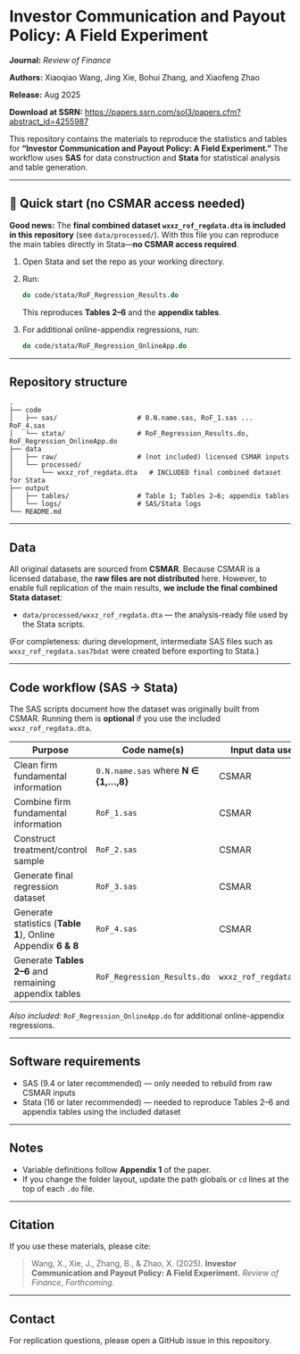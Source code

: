# Investor Communication and Payout Policy: A Field Experiment

**Journal:** *Review of Finance*

**Authors:** Xiaoqiao Wang, Jing Xie, Bohui Zhang, and Xiaofeng Zhao

**Release:** Aug 2025

**Download at SSRN:** https://papers.ssrn.com/sol3/papers.cfm?abstract_id=4255987

This repository contains the materials to reproduce the statistics and tables for **“Investor Communication and Payout Policy: A Field Experiment.”** The workflow uses **SAS** for data construction and **Stata** for statistical analysis and table generation.

---

## 🚀 Quick start (no CSMAR access needed)

**Good news:** The **final combined dataset `wxxz_rof_regdata.dta` is included in this repository** (see `data/processed/`). With this file you can reproduce the main tables directly in Stata—**no CSMAR access required**.

1. Open Stata and set the repo as your working directory.
2. Run:

   ```stata
   do code/stata/RoF_Regression_Results.do
   ```

   This reproduces **Tables 2–6** and the **appendix tables**.
3. For additional online-appendix regressions, run:

   ```stata
   do code/stata/RoF_Regression_OnlineApp.do
   ```

---

## Repository structure

```
.
├── code
│   ├── sas/                    # 0.N.name.sas, RoF_1.sas ... RoF_4.sas
│   └── stata/                  # RoF_Regression_Results.do, RoF_Regression_OnlineApp.do
├── data
│   ├── raw/                    # (not included) licensed CSMAR inputs
│   └── processed/
│       └── wxxz_rof_regdata.dta   # INCLUDED final combined dataset for Stata
├── output
│   ├── tables/                 # Table 1; Tables 2–6; appendix tables
│   └── logs/                   # SAS/Stata logs
└── README.md
```

---

## Data

All original datasets are sourced from **CSMAR**. Because CSMAR is a licensed database, the **raw files are not distributed** here.
However, to enable full replication of the main results, **we include the final combined Stata dataset**:

* `data/processed/wxxz_rof_regdata.dta` — the analysis-ready file used by the Stata scripts.

(For completeness: during development, intermediate SAS files such as `wxxz_rof_regdata.sas7bdat` were created before exporting to Stata.)

---

## Code workflow (SAS → Stata)

The SAS scripts document how the dataset was originally built from CSMAR. Running them is **optional** if you use the included `wxxz_rof_regdata.dta`.

| Purpose                                                      | Code name(s)                         | Input data used        |
| ------------------------------------------------------------ | ------------------------------------ | ---------------------- |
| Clean firm fundamental information                           | `0.N.name.sas` where **N ∈ {1,…,8}** | CSMAR                  |
| Combine firm fundamental information                         | `RoF_1.sas`                          | CSMAR                  |
| Construct treatment/control sample                           | `RoF_2.sas`                          | CSMAR                  |
| Generate final regression dataset                            | `RoF_3.sas`                          | CSMAR                  |
| Generate statistics (**Table 1**), Online Appendix **6 & 8** | `RoF_4.sas`                          | CSMAR                  |
| Generate **Tables 2–6** and remaining appendix tables        | `RoF_Regression_Results.do`          | `wxxz_rof_regdata.dta` |

*Also included:* `RoF_Regression_OnlineApp.do` for additional online-appendix regressions.

---

## Software requirements

* SAS (9.4 or later recommended) — only needed to rebuild from raw CSMAR inputs
* Stata (16 or later recommended) — needed to reproduce Tables 2–6 and appendix tables using the included dataset

---

## Notes

* Variable definitions follow **Appendix 1** of the paper.
* If you change the folder layout, update the path globals or `cd` lines at the top of each `.do` file.

---

## Citation

If you use these materials, please cite:

> Wang, X., Xie, J., Zhang, B., & Zhao, X. (2025). **Investor Communication and Payout Policy: A Field Experiment.** *Review of Finance*, _Forthcoming_.

---

## Contact

For replication questions, please open a GitHub issue in this repository.
